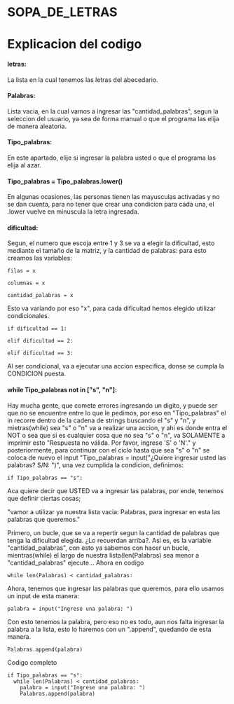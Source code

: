 # SOPA_DE_LETRAS
# Explicacion del codigo
#### letras: 
La lista en la cual tenemos las letras del abecedario.

#### Palabras: 
Lista vacia, en la cual vamos a ingresar las "cantidad_palabras", segun la seleccion del usuario, ya sea de forma manual o que el programa las elija de manera aleatoria.

#### Tipo_palabras: 
En este apartado, elije si ingresar la palabra usted o que el programa las elija al azar.

#### Tipo_palabras = Tipo_palabras.lower()
En algunas ocasiones, las personas tienen las mayusculas activadas y no se dan cuenta, para no tener que crear una condicion para cada una, el .lower vuelve en minuscula la letra ingresada.

#### dificultad: 
Segun, el numero que escoja entre 1 y 3 se va a elegir la dificultad, esto mediante el tamaño de la matriz, y la cantidad de palabras:
para esto creamos las variables:
```
filas = x

columnas = x

cantidad_palabras = x
```
Esto va  variando por eso "x", para cada dificultad hemos elegido utilizar condicionales.
```
if dificultad == 1:

elif dificultad == 2:

elif dificultad == 3:
```
Al ser condicional, va a ejecutar una accion especifica, donse se cumpla la CONDICION puesta.

#### while Tipo_palabras not in ["s", "n"]:
Hay mucha gente, que comete errores ingresando un digito, y puede ser que no se encuentre entre lo que le pedimos, por eso en "Tipo_palabras" el in recorre dentro de la cadena de strings buscando el "s" y "n", y mietras(while) sea "s" o "n" va a realizar una accion, y ahi es donde entra el NOT o sea que si es cualquier cosa que no sea "s" o "n", va SOLAMENTE a imprimir esto "Respuesta no válida. Por favor, ingrese 'S' o 'N'." y posteriormente, para continuar con el ciclo hasta que sea "s" o "n" se coloca de nuevo el input "Tipo_palabras = input("¿Quiere ingresar usted las palabras? S/N: ")", una vez cumplida la condicion, definimos:

```
if Tipo_palabras == "s":
```
Aca quiere decir que USTED va a ingresar las palabras, por ende, tenemos que definir ciertas cosas;

"vamor a utilizar ya nuestra lista vacia: Palabras, para ingresar en esta las palabras que queremos."

Primero, un bucle, que se va a repertir segun la cantidad de palabras que tenga la dificultad elegida. ¿Lo recuerdan arriba?. Asi es, es la variable "cantidad_palabras", con esto ya sabemos con hacer un bucle, mientras(while) el largo de nuestra lista(len(Palabras) sea menor a "cantidad_palabras" ejecute... Ahora en codigo
```
while len(Palabras) < cantidad_palabras:
```
Ahora, tenemos que ingresar las palabras que queremos, para ello usamos un input de esta manera:

```
palabra = input("Ingrese una palabra: ")
```
Con esto tenemos la palabra, pero eso no es todo, aun nos falta ingresar la palabra a la lista, esto lo haremos con un ".append", quedando de esta manera.
```
Palabras.append(palabra)
```
Codigo completo
```
if Tipo_palabras == "s":
  while len(Palabras) < cantidad_palabras:
    palabra = input("Ingrese una palabra: ") 
    Palabras.append(palabra)
```












